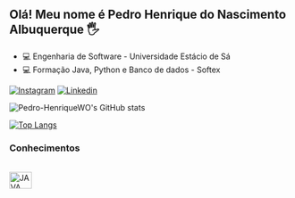 ## Olá! Meu nome é Pedro Henrique do Nascimento Albuquerque 🖐️

- 💻  Engenharia de Software - Universidade Estácio de Sá  
- 💻  Formação Java, Python e Banco de dados - Softex


[![Instagram](https://img.shields.io/badge/Instagram-E4405F?style=for-the-badge&logo=instagram&logoColor=white)](https://www.instagram.com/pedrxr/)
[![Linkedin](https://img.shields.io/badge/LinkedIn-0077B5?style=for-the-badge&logo=linkedin&logoColor=white)](https://www.linkedin.com/in/pedro-henrique-do-nascimento-albuquerque/)

![Pedro-HenriqueWO's GitHub stats](https://github-readme-stats.vercel.app/api?username=Pedro-HenriqueWO&show_icons=true&theme=onedark)

[![Top Langs](https://github-readme-stats.vercel.app/api/top-langs/?username=Pedro-HenriqueWO&langs_count=8&theme=onedark)](https://github.com/Pedro-HenriqueWO/github-readme-stats)

### Conhecimentos 
<div style="display: inline_block"><br>
  <img align="center" alt="JAVA" height="30" width="40" src="[https://cdn.jsdelivr.net/gh/devicons/devicon/icons/java/java-original.svg](https://icongr.am/devicon/python-original.svg?size=128&color=currentColor)" />
   </div>
